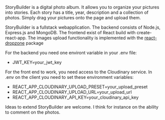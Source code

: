 StoryBuilder is a digital photo album. It allows you to organize your pictures into stories. Each story has a title, year, description and a collection of photos. Simply drag your pictures onto the page and upload them.

StoryBuilder is a fullstack webapplication. The backend consists of Node.js, Express.js and MongoDB.
The frontend exist of React build with create-react-app. The images upload functionality is implemented with the [react-dropzone](https://react-dropzone.js.org/) package

For the backend you need one environt variable in your .env file:

- JWT_KEY=your_jwt_key

For the front end to work, you need access to the Cloudinary service. In .env on the client you need to set these environment variables:

- REACT_APP_CLOUDINARY_UPLOAD_PRESET=your_upload_preset
- REACT_APP_CLOUDINARY_UPLOAD_URL=your_upload_url
- REACT_APP_CLOUDINARY_API_KEY=your_cloudinary_api_key

Ideas to extend StoryBuilder are welcome. I think for instance on the ability to comment on the photos.
